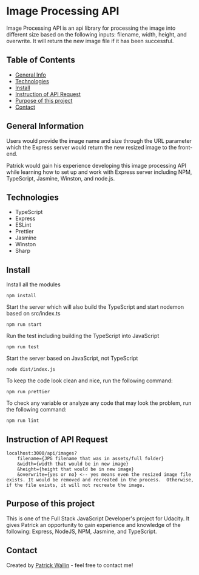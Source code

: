 # Image Processing API
Image Processing API is an api library for processing the image into different size based on the following inputs: filename, width, height, and overwrite.  It will return the new image file if it has been successful.

## Table of Contents
* [General Info](#general-information)
* [Technologies](#technologies)
* [Install](#install)
* [Instruction of API Request](#instruction-of-api-request)
* [Purpose of this project](#purpose-of-this-project)
* [Contact](#contact)

## General Information
Users would provide the image name and size through the URL parameter which the Express server would return the new resized image to the front-end.

Patrick would gain his experience developing this image processing API while learning how to set up and work with Express server including NPM, TypeScript, Jasmine, Winston, and node.js.

## Technologies 
- TypeScript
- Express
- ESLint
- Prettier
- Jasmine
- Winston
- Sharp

## Install
Install all the modules
```
npm install
```
Start the server which will also build the TypeScript and start nodemon based on src/index.ts
```
npm run start 
```
Run the test including building the TypeScript into JavaScript
```
npm run test  
```
Start the server based on JavaScript, not TypeScript
```
node dist/index.js
```
To keep the code look clean and nice, run the following command:
```
npm run prettier
```
To check any variable or analyze any code that may look the problem, run the following command:
```
npm run lint
```


## Instruction of API Request
```
localhost:3000/api/images?
    filename={JPG filename that was in assets/full folder}
    &width={width that would be in new image}
    &height={height that would be in new image}
    &overwrite={yes or no} <-- yes means even the resized image file exists. It would be removed and recreated in the process.  Otherwise, if the file exists, it will not recreate the image.
```

## Purpose of this project
This is one of the Full Stack JavaScript Developer's project for Udacity.  It gives Patrick an opportunity to gain experience and knowledge of the following: Express, NodeJS, NPM, Jasmine, and TypeScript.

## Contact
Created by [Patrick Wallin](https://www.linkedin.com/in/patrick-wallin) - feel free to contact me!
